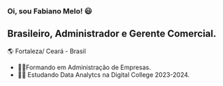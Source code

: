 ### Oi, sou Fabiano Melo! :smiley:
## Brasileiro, Administrador e Gerente Comercial.

:earth_americas: Fortaleza/ Ceará - Brasil 
* :student:Formando em Administração de Empresas.
* :technologist: Estudando Data Analytcs na Digital College 2023-2024.


<!--
**fabianopmelo/fabianopmelo** is a ✨ _special_ ✨ repository because its `README.md` (this file) appears on your GitHub profile.

Here are some ideas to get you started:

- 🔭 I’m currently working on ...
- 🌱 I’m currently learning ...
- 👯 I’m looking to collaborate on ...
- 🤔 I’m looking for help with ...
- 💬 Ask me about ...
- 📫 How to reach me: ...
- 😄 Pronouns: ...
- ⚡ Fun fact: ...
-->
